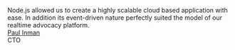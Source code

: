 Node.js allowed us to create a highly scalable cloud based application with ease. In addition its event-driven nature perfectly suited the model of our realtime advocacy platform.  
[Paul Inman](http://fandi.st/)  
CTO
